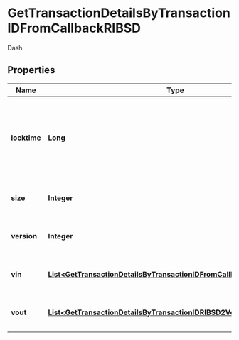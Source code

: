 

# GetTransactionDetailsByTransactionIDFromCallbackRIBSD

Dash

## Properties

| Name | Type | Description | Notes |
|------------ | ------------- | ------------- | -------------|
|**locktime** | **Long** | Represents the time at which a particular transaction can be added to the blockchain. |  |
|**size** | **Integer** | Represents the total size of this transaction. |  |
|**version** | **Integer** | Represents transaction version number. |  |
|**vin** | [**List&lt;GetTransactionDetailsByTransactionIDFromCallbackRIBSDVinInner&gt;**](GetTransactionDetailsByTransactionIDFromCallbackRIBSDVinInner.md) | Represents the transaction inputs. |  |
|**vout** | [**List&lt;GetTransactionDetailsByTransactionIDRIBSD2VoutInner&gt;**](GetTransactionDetailsByTransactionIDRIBSD2VoutInner.md) | Represents the transaction outputs. |  |



